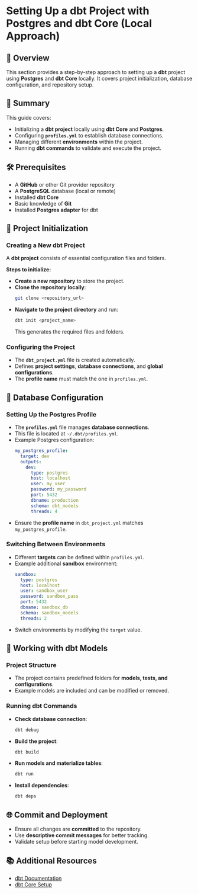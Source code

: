 # Setting Up a dbt Project with Postgres and dbt Core (Local Approach)

## 📌 Overview

This section provides a step-by-step approach to setting up a **dbt** project using **Postgres** and **dbt Core** locally. It covers project initialization, database configuration, and repository setup.

## 📖 Summary

This guide covers:

- Initializing a **dbt project** locally using **dbt Core** and **Postgres**.
- Configuring **`profiles.yml`** to establish database connections.
- Managing different **environments** within the project.
- Running **dbt commands** to validate and execute the project.

## 🛠️ Prerequisites

- A **GitHub** or other Git provider repository
- A **PostgreSQL** database (local or remote)
- Installed **dbt Core**
- Basic knowledge of **Git**
- Installed **Postgres adapter** for dbt

## 🚀 Project Initialization

### Creating a New dbt Project

A **dbt project** consists of essential configuration files and folders.

**Steps to initialize:**

- **Create a new repository** to store the project.
- **Clone the repository locally**:
  ```sh
  git clone <repository_url>
  ```
- **Navigate to the project directory** and run:
  ```sh
  dbt init <project_name>
  ```
  This generates the required files and folders.

### Configuring the Project

- The **`dbt_project.yml`** file is created automatically.
- Defines **project settings**, **database connections**, and **global configurations**.
- The **profile name** must match the one in `profiles.yml`.

## 🔑 Database Configuration

### Setting Up the Postgres Profile

- The **`profiles.yml`** file manages **database connections**.
- This file is located at `~/.dbt/profiles.yml`.
- Example Postgres configuration:
  ```yaml
  my_postgres_profile:
    target: dev
    outputs:
      dev:
        type: postgres
        host: localhost
        user: my_user
        password: my_password
        port: 5432
        dbname: production
        schema: dbt_models
        threads: 4
  ```
- Ensure the **profile name** in `dbt_project.yml` matches `my_postgres_profile`.

### Switching Between Environments

- Different **targets** can be defined within `profiles.yml`.
- Example additional **sandbox** environment:
  ```yaml
  sandbox:
    type: postgres
    host: localhost
    user: sandbox_user
    password: sandbox_pass
    port: 5432
    dbname: sandbox_db
    schema: sandbox_models
    threads: 2
  ```
- Switch environments by modifying the `target` value.

## 🔑 Working with dbt Models

### Project Structure

- The project contains predefined folders for **models, tests, and configurations**.
- Example models are included and can be modified or removed.

### Running dbt Commands

- **Check database connection**:
  ```sh
  dbt debug
  ```
- **Build the project**:
  ```sh
  dbt build
  ```
- **Run models and materialize tables**:
  ```sh
  dbt run
  ```
- **Install dependencies**:
  ```sh
  dbt deps
  ```

## 🌐 Commit and Deployment

- Ensure all changes are **committed** to the repository.
- Use **descriptive commit messages** for better tracking.
- Validate setup before starting model development.

## 📚 Additional Resources

- [dbt Documentation](https://docs.getdbt.com/)
- [dbt Core Setup](https://docs.getdbt.com/docs/get-started-dbt#dbt-core)
